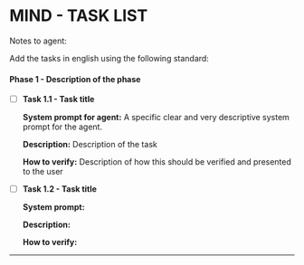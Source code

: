 # MIND - TASK LIST

Notes to agent:

Add the tasks in english using the following standard:

#### **Phase 1 - Description of the phase**

- [ ] **Task 1.1 - Task title**

  **System prompt for agent:** A specific clear and very descriptive system prompt for the agent.

  **Description:** Description of the task

  **How to verify:** Description of how this should be verified and presented to the user

- [ ] **Task 1.2 - Task title**

  **System prompt:**

  **Description:** 

  **How to verify:**

_______________________

